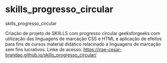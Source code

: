 # skills_progresso_circular

skills_progresso_circular

Criação de projeto de SKIILLS com progresso circular geeksforgeeks com utilização
das linguagens de marcação CSS e HTML e aplicação de efeitos para fins de cursos
material didático relacinado a linguagens de marcação sem fins lucrativos.
Linke de acesso:  https://irae-cesar-brandao.github.io/skills_progresso_circular/   
